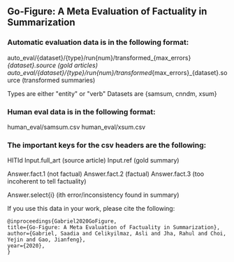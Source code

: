 ## Go-Figure: A Meta Evaluation of Factuality in Summarization

### Automatic evaluation data is in the following format:

auto_eval/{dataset}/{type}/run{num}/transformed_{max_errors}_{dataset}.source (gold articles) 
auto_eval/{dataset}/{type}/run{num}/transformed_{max_errors}_{dataset}.source (transformed summaries) 

Types are either "entity" or "verb"
Datasets are {samsum, cnndm, xsum}

### Human eval data is in the following format:

human_eval/samsum.csv 
human_eval/xsum.csv 

### The important keys for the csv headers are the following:

HITId
Input.full_art (source article)
Input.ref (gold summary)

Answer.fact.1 (not factual) 
Answer.fact.2 (factual)
Answer.fact.3 (too incoherent to tell factuality) 

Answer.select{i} (ith error/inconsistency found in summary) 

If you use this data in your work, please cite the following:

```
@inproceedings{Gabriel2020GoFigure,
title={Go-Figure: A Meta Evaluation of Factuality in Summarization},
author={Gabriel, Saadia and Celikyilmaz, Asli and Jha, Rahul and Choi, Yejin and Gao, Jianfeng},
year={2020},
}
```

